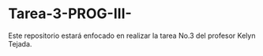 # Tarea-3-PROG-III-
Este repositorio estará enfocado en realizar la tarea No.3 del profesor Kelyn Tejada.
